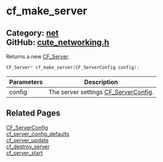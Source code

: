 [](../header.md ':include')

# cf_make_server

Category: [net](/api_reference?id=net)  
GitHub: [cute_networking.h](https://github.com/RandyGaul/cute_framework/blob/master/include/cute_networking.h)  
---

Returns a new [CF_Server](/net/cf_server.md).

```cpp
CF_Server* cf_make_server(CF_ServerConfig config);
```

Parameters | Description
--- | ---
config | The server settings [CF_ServerConfig](/net/cf_serverconfig.md).

## Related Pages

[CF_ServerConfig](/net/cf_serverconfig.md)  
[cf_server_config_defaults](/net/cf_server_config_defaults.md)  
[cf_server_update](/net/cf_server_update.md)  
[cf_destroy_server](/net/cf_destroy_server.md)  
[cf_server_start](/net/cf_server_start.md)  
